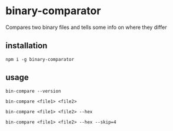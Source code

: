# binary-comparator

Compares two binary files and tells some info on where they differ

## installation

`npm i -g binary-comparator`

## usage

`bin-compare --version`

`bin-compare <file1> <file2>`

`bin-compare <file1> <file2> --hex`

`bin-compare <file1> <file2> --hex --skip=4`
